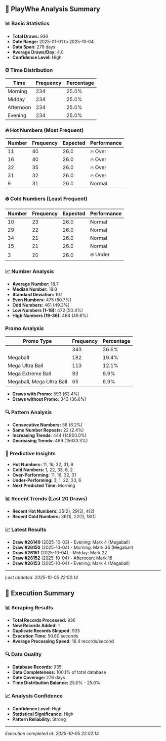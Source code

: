 
## 🎯 PlayWhe Analysis Summary

### 📊 Basic Statistics
- **Total Draws:** 936
- **Date Range:** 2025-01-01 to 2025-10-04
- **Data Span:** 276 days
- **Average Draws/Day:** 4.0
- **Confidence Level:** High

### ⏰ Time Distribution
| Time | Frequency | Percentage |
|------|-----------|------------|
| Morning | 234 | 25.0% |
| Midday | 234 | 25.0% |
| Afternoon | 234 | 25.0% |
| Evening | 234 | 25.0% |

### 🔥 Hot Numbers (Most Frequent)
| Number | Frequency | Expected | Performance |
|--------|-----------|----------|-------------|
| 11 | 40 | 26.0 | 🔥 Over |
| 16 | 40 | 26.0 | 🔥 Over |
| 32 | 35 | 26.0 | 🔥 Over |
| 31 | 32 | 26.0 | 🔥 Over |
| 9 | 31 | 26.0 | Normal |

### ❄️ Cold Numbers (Least Frequent)
| Number | Frequency | Expected | Performance |
|--------|-----------|----------|-------------|
| 10 | 23 | 26.0 | Normal |
| 29 | 22 | 26.0 | Normal |
| 34 | 21 | 26.0 | Normal |
| 15 | 21 | 26.0 | Normal |
| 3 | 20 | 26.0 | ❄️ Under |

### 📈 Number Analysis
- **Average Number:** 18.7
- **Median Number:** 18.0
- **Standard Deviation:** 10.1
- **Even Numbers:** 475 (50.7%)
- **Odd Numbers:** 461 (49.3%)
- **Low Numbers (1-18):** 472 (50.4%)
- **High Numbers (19-36):** 464 (49.6%)

###  Promo Analysis
| Promo Type | Frequency | Percentage |
|------------|-----------|------------|
|  | 343 | 36.6% |
| Megaball | 182 | 19.4% |
| Mega Ultra Ball | 113 | 12.1% |
| Mega Extreme Ball | 93 | 9.9% |
| Megaball, Mega Ultra Ball | 65 | 6.9% |
- **Draws with Promo:** 593 (63.4%)
- **Draws without Promo:** 343 (36.6%)

### 🔍 Pattern Analysis
- **Consecutive Numbers:** 58 (6.2%)
- **Same Number Repeats:** 22 (2.4%)
- **Increasing Trends:** 444 (14800.0%)
- **Decreasing Trends:** 469 (15633.3%)

### 🔮 Predictive Insights
- **Hot Numbers:** 11, 16, 32, 31, 9
- **Cold Numbers:** 1, 22, 33, 6, 2
- **Over-Performing:** 11, 16, 32, 31
- **Under-Performing:** 3, 1, 22, 33, 6
- **Next Predicted Time:** Morning

### 📊 Recent Trends (Last 20 Draws)
- **Recent Hot Numbers:** 35(2), 29(2), 4(2)
- **Recent Cold Numbers:** 36(1), 22(1), 18(1)

### 📈 Latest Results
- **Draw #26149** (2025-10-03) - Evening: Mark 4 (Megaball)
- **Draw #26150** (2025-10-04) - Morning: Mark 36 (Megaball)
- **Draw #26151** (2025-10-04) - Midday: Mark 22 
- **Draw #26152** (2025-10-04) - Afternoon: Mark 18 
- **Draw #26153** (2025-10-04) - Evening: Mark 4 (Megaball)

---
*Last updated: 2025-10-05 22:02:14*

## 🚀 Execution Summary

### 📊 Scraping Results
- **Total Records Processed:** 936
- **New Records Added:** 1
- **Duplicate Records Skipped:** 935
- **Execution Time:** 50.80 seconds
- **Average Processing Speed:** 18.4 records/second

### 🔍 Data Quality
- **Database Records:** 935
- **Data Completeness:** 100.1% of total database
- **Date Coverage:** 276 days
- **Time Distribution Balance:** 25.0% - 25.0%

### 📈 Analysis Confidence
- **Confidence Level:** High
- **Statistical Significance:** High
- **Pattern Reliability:** Strong

---
*Execution completed at: 2025-10-05 22:02:14*
